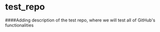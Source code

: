 # test_repo
####Adding description of the test repo, where we will test all of GitHub's functionalities 
